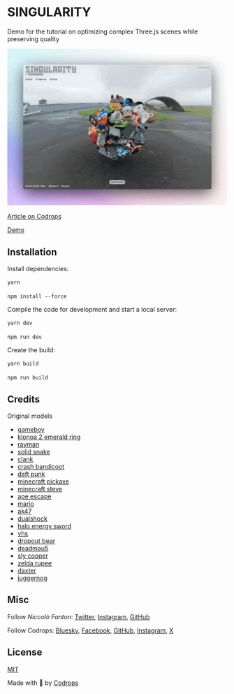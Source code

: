 # SINGULARITY

Demo for the tutorial on optimizing complex Three.js scenes while preserving quality

![Image Title](./showcase.gif)

[Article on Codrops](https://tympanus.net/codrops/2025/02/11/building-efficient-three-js-scenes-optimize-performance-while-maintaining-quality/)

[Demo](https://singularity-codrops.netlify.app/)

## Installation

Install dependencies:

```
yarn

npm install --force
```

Compile the code for development and start a local server:

```
yarn dev

npm run dev
```

Create the build:

```
yarn build

npm run build 
```

## Credits

Original models
- [gameboy](https://sketchfab.com/3d-models/gameboy-pokemon-1hourchallenge-0f2b0ce9c5c44499b2f00c128b3e36b9)
- [klonoa 2 emerald ring](https://sketchfab.com/3d-models/emerald-ring-63d3092cda234758bfb33933065bc738)
- [rayman](https://sketchfab.com/3d-models/rayman-7514fb46a34a4d3d8d41f7c7af23e084)
- [solid snake](https://sketchfab.com/3d-models/pc-pccomputer-metal-gear-solid-solid-snake-017969e81a3642f7981a8a6f6af83a2e)
- [clank ](https://sketchfab.com/3d-models/clank-runcycle-01-ce5b53285abb41b9b703d7d557f2d474)
- [crash bandicoot](https://sketchfab.com/3d-models/crash-bandicoot-1b03d855ede0483f8fa98ce0fdf7f62b)
- [daft punk](https://sketchfab.com/3d-models/daft-punk-guy-manuel-no-estilo-de-ps1-7791f93ccba145c5a7a638d630b6af5f)
- [minecraft pickaxe](https://sketchfab.com/3d-models/minecraft-diamond-pickaxe-b1bc7d6a3db246d5b47449ae2b2706fd)
- [minecraft steve](https://sketchfab.com/3d-models/minecraft-player-dd0d794c2a9b45868effdfec8a3ef471)
- [ape escape](https://sketchfab.com/3d-models/pipo-monkey-ape-escape-23ae06bb5cf84e13ae973721fa5f5625)
- [mario](https://sketchfab.com/3d-models/ds-dsi-super-mario-64-ds-mario-e7ddf799cca44c93809f55c0f3a77200)
- [ak47](https://sketchfab.com/3d-models/ps1-style-ak-47-c05cea3e51484331bfb4c75348d659ef)
- [dualshock](https://sketchfab.com/3d-models/dualshock-ps1-f7c2b63cb5dd430bab71ec7ff4c8620e)
- [halo energy sword](https://sketchfab.com/3d-models/halos-energy-sword-04bef67bf7cb46e7b81f4b7acbadf180)
- [vhs](https://sketchfab.com/3d-models/vhs-tapes-71e8e73bc3eb4014934faafb3658403a)
- [dropout bear](https://sketchfab.com/3d-models/dropout-bear-80f178fb241541c6933d93b6aefc1087)
- [deadmau5](https://sketchfab.com/3d-models/silver-deadmau5-helmet-370f0b9f59054bc8b89f8c95bf2b6d94)
- [sly cooper](https://sketchfab.com/3d-models/sly-cooper-cane-e01de6112eae471f84c7c8625cbf5ba2)
- [zelda rupee](https://sketchfab.com/3d-models/rubis-zelda-0efd5cbc4c3d48c6b6ab8d0a19c061ee)
- [daxter](https://sketchfab.com/3d-models/daxter-f6d35de8cbfb4fd2ae58fe59be1fb7f4)
- [juggernog](https://sketchfab.com/3d-models/juggernog-perk-machine-1000b8e63bcd4da5a54f3ccbaea1930a)

## Misc

Follow *Niccolò Fanton*: [Twitter](https://x.com/niccolofanton), [Instagram](https://www.instagram.com/niccolofanton), [GitHub](https://github.com/niccolofanton) 

Follow Codrops: [Bluesky](https://bsky.app/profile/codrops.bsky.social), [Facebook](http://www.facebook.com/codrops), [GitHub](https://github.com/codrops), [Instagram](https://www.instagram.com/codropsss/), [X](http://www.x.com/codrops)

## License
[MIT](LICENSE)

Made with :blue_heart:  by [Codrops](http://www.codrops.com)





